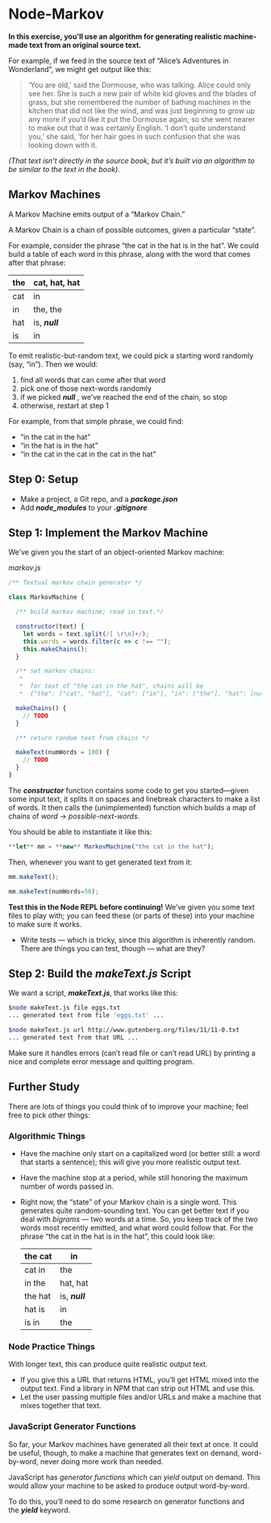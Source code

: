 # Node-Markov
**In this exercise, you’ll use an algorithm for generating realistic machine-made text from an original source text.**

For example, if we feed in the source text of “Alice’s Adventures in Wonderland”, we might get output like this:

> ‘You are old,’ said the Dormouse, who was talking. Alice could only see her. She is such a new pair of white kid gloves and the blades of grass, but she remembered the number of bathing machines in the kitchen that did not like the wind, and was just beginning to grow up any more if you’d like it put the Dormouse again, so she went nearer to make out that it was certainly English. ‘I don’t quite understand you,’ she said, ‘for her hair goes in such confusion that she was looking down with it.
> 

*(That text isn’t directly in the source book, but it’s built via an algorithm to be similar to the text in the book).*

## **Markov Machines**

A Markov Machine emits output of a “Markov Chain.”

A Markov Chain is a chain of possible outcomes, given a particular “state”.

For example, consider the phrase “the cat in the hat is in the hat”. We could build a table of each word in this phrase, along with the word that comes after that phrase:

| the | cat, hat, hat |
| --- | --- |
| cat | in |
| in | the, the |
| hat | is, ***null*** |
| is | in |

To emit realistic-but-random text, we could pick a starting word randomly (say, “in”). Then we would:

1. find all words that can come after that word
2. pick one of those next-words randomly
3. if we picked ***null*** , we’ve reached the end of the chain, so stop
4. otherwise, restart at step 1

For example, from that simple phrase, we could find:

- “in the cat in the hat”
- “in the hat is in the hat”
- “in the cat in the cat in the cat in the hat”

## **Step 0: Setup**

- Make a project, a Git repo, and a ***package.json***
- Add ***node_modules*** to your ***.gitignore***

## **Step 1: Implement the Markov Machine**

We’ve given you the start of an object-oriented Markov machine:

*markov.js*

```jsx
/** Textual markov chain generator */

class MarkovMachine {

  /** build markov machine; read in text.*/

  constructor(text) {
    let words = text.split(/[ \r\n]+/);
    this.words = words.filter(c => c !== "");
    this.makeChains();
  }

  /** set markov chains:
   *
   *  for text of "the cat in the hat", chains will be
   *  {"the": ["cat", "hat"], "cat": ["in"], "in": ["the"], "hat": [null]} */

  makeChains() {
    // TODO
  }

  /** return random text from chains */

  makeText(numWords = 100) {
    // TODO
  }
}
```

The ***constructor*** function contains some code to get you started—given some input text, it splits it on spaces and linebreak characters to make a list of words. It then calls the (unimplemented) function which builds a map of chains of *word* → *possible-next-words*.

You should be able to instantiate it like this:

```jsx
**let** mm = **new** MarkovMachine("the cat in the hat");
```

Then, whenever you want to get generated text from it:

```jsx
mm.makeText();

mm.makeText(numWords=50);
```

**Test this in the Node REPL before continuing!** We’ve given you some text files to play with; you can feed these (or parts of these) into your machine to make sure it works.

- Write tests — which is tricky, since this algorithm is inherently random. There are things you can test, though — what are they?

## **Step 2: Build the *makeText.js* Script**

We want a script, ***makeText.js***, that works like this:

```bash
$node makeText.js file eggs.txt
... generated text from file 'eggs.txt' ...

$node makeText.js url http://www.gutenberg.org/files/11/11-0.txt
... generated text from that URL ...

```

Make sure it handles errors (can’t read file or can’t read URL) by printing a nice and complete error message and quitting program.

## **Further Study**

There are lots of things you could think of to improve your machine; feel free to pick other things:

### **Algorithmic Things**

- Have the machine only start on a capitalized word (or better still: a word that starts a sentence); this will give you more realistic output text.
- Have the machine stop at a period, while still honoring the maximum number of words passed in.
- Right now, the “state” of your Markov chain is a single word. This generates quite random-sounding text. You can get better text if you deal with *bigrams* — two words at a time. So, you keep track of the two words most recently emitted, and what word could follow that. For the phrase “the cat in the hat is in the hat”, this could look like:
    
    
    | the cat | in |
    | --- | --- |
    | cat in | the |
    | in the | hat, hat |
    | the hat | is, ***null*** |
    | hat is | in |
    | is in | the |

### **Node Practice Things**

With longer text, this can produce quite realistic output text.

- If you give this a URL that returns HTML, you’ll get HTML mixed into the output text. Find a library in NPM that can strip out HTML and use this.
- Let the user passing multiple files and/or URLs and make a machine that mixes together that text.

### **JavaScript Generator Functions**

So far, your Markov machines have generated all their text at once. It could be useful, though, to make a machine that generates text on demand, word-by-word, never doing more work than needed.

JavaScript has *generator functions* which can *yield* output on demand. This would allow your machine to be asked to produce output word-by-word.

To do this, you’ll need to do some research on generator functions and the ***yield*** keyword.
